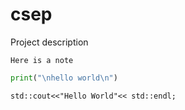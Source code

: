 # csep
Project description

```{note}
Here is a note
```

```python
print("\nhello world\n")
```

```c++11
std::cout<<"Hello World"<< std::endl;
```